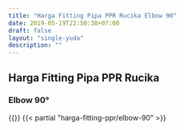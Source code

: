 ```yaml
---
title: "Harga Fitting Pipa PPR Rucika Elbow 90"
date: 2019-05-19T22:50:38+07:00
draft: false
layout: "single-yuda"
description: ""
---
```


## Harga Fitting Pipa PPR Rucika
### Elbow 90&deg;
{{<kontak-button>}}
{{< partial "harga-fitting-ppr/elbow-90" >}}

